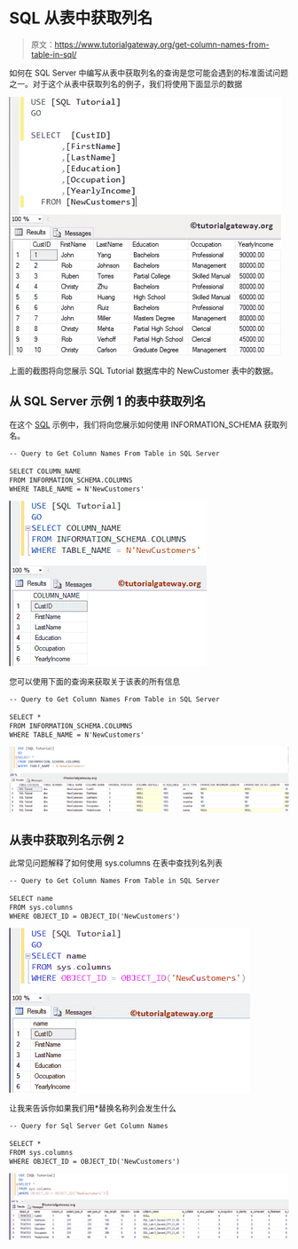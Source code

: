 # SQL 从表中获取列名

> 原文：<https://www.tutorialgateway.org/get-column-names-from-table-in-sql/>

如何在 SQL Server 中编写从表中获取列名的查询是您可能会遇到的标准面试问题之一。对于这个从表中获取列名的例子，我们将使用下面显示的数据

![Get Column Names From Table in SQL Server 0](img/04511f02d04a44be54214111f92d3e43.png)

上面的截图将向您展示 SQL Tutorial 数据库中的 NewCustomer 表中的数据。

## 从 SQL Server 示例 1 的表中获取列名

在这个 [SQL](https://www.tutorialgateway.org/sql/) 示例中，我们将向您展示如何使用 INFORMATION_SCHEMA 获取列名。

```
-- Query to Get Column Names From Table in SQL Server

SELECT COLUMN_NAME
FROM INFORMATION_SCHEMA.COLUMNS
WHERE TABLE_NAME = N'NewCustomers'
```

![Get Column Names From Table in SQL Server 1](img/e62d834a17484f8e3980e278f23df4cf.png)

您可以使用下面的查询来获取关于该表的所有信息

```
-- Query to Get Column Names From Table in SQL Server

SELECT *
FROM INFORMATION_SCHEMA.COLUMNS
WHERE TABLE_NAME = N'NewCustomers'
```

![Get Column Names From Table in SQL Server 2](img/078e31a8316d0be20ac8e2b823ba85b4.png)

## 从表中获取列名示例 2

此常见问题解释了如何使用 sys.columns 在表中查找列名列表

```
-- Query to Get Column Names From Table in SQL Server

SELECT name
FROM sys.columns 
WHERE OBJECT_ID = OBJECT_ID('NewCustomers')
```

![Get Column Names From Table in SQL Server 3](img/38e63a6719f44bb271c4cc6eee4190b1.png)

让我来告诉你如果我们用*替换名称列会发生什么

```
-- Query for Sql Server Get Column Names

SELECT *
FROM sys.columns 
WHERE OBJECT_ID = OBJECT_ID('NewCustomers')
```

![Get Column Names From Table in SQL Server 4](img/dd0c8e7a60dff51aeaa02ba67bd7edf5.png)